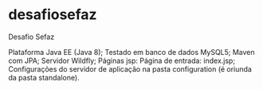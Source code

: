 # desafiosefaz
Desafio Sefaz

Plataforma Java EE (Java 8);
Testado em banco de dados MySQL5;
Maven com JPA;
Servidor Wildfly;
Páginas jsp:
Página de entrada: index.jsp;
Configurações do servidor de aplicação na pasta configuration (é oriunda da pasta standalone).
